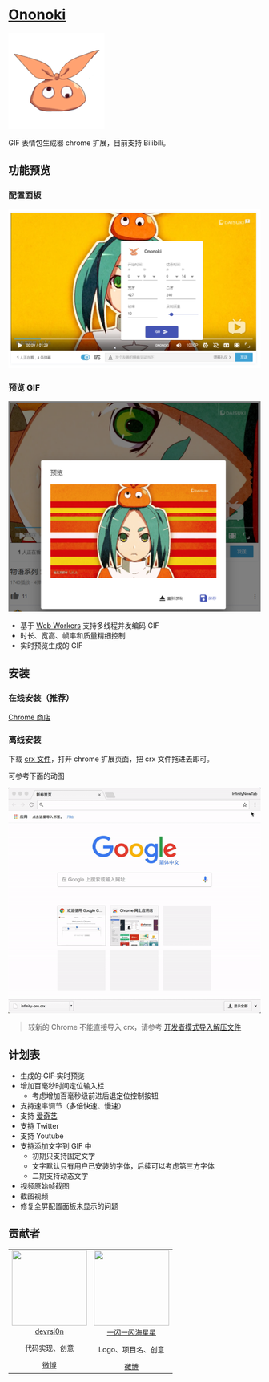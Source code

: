 # [Ononoki](https://zh.moegirl.org/zh-hans/%E6%96%A7%E4%B9%83%E6%9C%A8%E4%BD%99%E6%8E%A5)

![](./public/icons/192.jpg)

GIF 表情包生成器 chrome 扩展，目前支持 Bilibili。

## 功能预览

### 配置面板

![preview1](./preview1.png)

### 预览 GIF

![preview2](./preview2.png)

- 基于 [Web Workers](https://developer.mozilla.org/zh-CN/docs/Web/API/Web_Workers_API/Using_web_workers) 支持多线程并发编码 GIF
- 时长、宽高、帧率和质量精细控制
- 实时预览生成的 GIF

## 安装

### 在线安装（推荐）

[Chrome 商店](https://chrome.google.com/webstore/detail/meme-maker/hlalndcfbinfampnholjnkcaimdgnfae)

### 离线安装

下载 [crx 文件](./main.crx)，打开 chrome 扩展页面，把 crx 文件拖进去即可。

可参考下面的动图

![install](./how_to_install_offline_crx.gif)

> 较新的 Chrome 不能直接导入 crx，请参考 [开发者模式导入解压文件](https://jingyan.baidu.com/article/f71d6037c581c91ab641d120.html)

## 计划表

- ~~生成的 GIF 实时预览~~
- 增加百毫秒时间定位输入栏
  - 考虑增加百毫秒级前进后退定位控制按钮
- 支持速率调节（多倍快速、慢速）
- 支持 [爱奇艺](http://www.iqiyi.com)
- 支持 Twitter
- 支持 Youtube
- 支持添加文字到 GIF 中
  - 初期只支持固定文字
  - 文字默认只有用户已安装的字体，后续可以考虑第三方字体
  - 二期支持动态文字
- 视频原始帧截图
- 截图视频
- 修复全屏配置面板未显示的问题

## 贡献者

<table>
  <tbody>
    <tr>
      <td align="center" valign="top">
        <img width="150" height="150" src="https://github.com/devrsi0n.png?s=150">
        <br>
        <a href="https://github.com/devrsi0n">devrsi0n</a>
        <br>
        <p>代码实现、创意</p>
        <a href="https://weibo.com/p/1005052398438325">微博</a>
      </td>
      <td align="center" valign="top">
        <img width="150" height="150" src="https://tvax1.sinaimg.cn/crop.181.54.252.252.180/735bdcf4ly8fn1lcaq067j20go0oramv.jpg">
        <br>
        <a href="https://weibo.com/u/1935400180">一闪一闪海星星</a>
        <br>
        <p>Logo、项目名、创意</p>
        <a href="https://weibo.com/u/1935400180">微博</a>
        <br>
      </td>
     </tr>
  </tbody>
</table>
